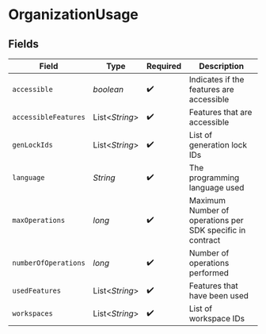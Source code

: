 # OrganizationUsage


## Fields

| Field                                                     | Type                                                      | Required                                                  | Description                                               |
| --------------------------------------------------------- | --------------------------------------------------------- | --------------------------------------------------------- | --------------------------------------------------------- |
| `accessible`                                              | *boolean*                                                 | :heavy_check_mark:                                        | Indicates if the features are accessible                  |
| `accessibleFeatures`                                      | List\<*String*>                                           | :heavy_check_mark:                                        | Features that are accessible                              |
| `genLockIds`                                              | List\<*String*>                                           | :heavy_check_mark:                                        | List of generation lock IDs                               |
| `language`                                                | *String*                                                  | :heavy_check_mark:                                        | The programming language used                             |
| `maxOperations`                                           | *long*                                                    | :heavy_check_mark:                                        | Maximum Number of operations per SDK specific in contract |
| `numberOfOperations`                                      | *long*                                                    | :heavy_check_mark:                                        | Number of operations performed                            |
| `usedFeatures`                                            | List\<*String*>                                           | :heavy_check_mark:                                        | Features that have been used                              |
| `workspaces`                                              | List\<*String*>                                           | :heavy_check_mark:                                        | List of workspace IDs                                     |